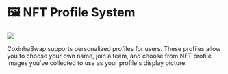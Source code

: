 # 🖼 NFT Profile System

![](<../../.gitbook/assets/docs masthead.png>)

CoxinhaSwap supports personalized profiles for users. These profiles allow you to choose your own name, join a team, and choose from NFT profile images you've collected to use as your profile's display picture.

